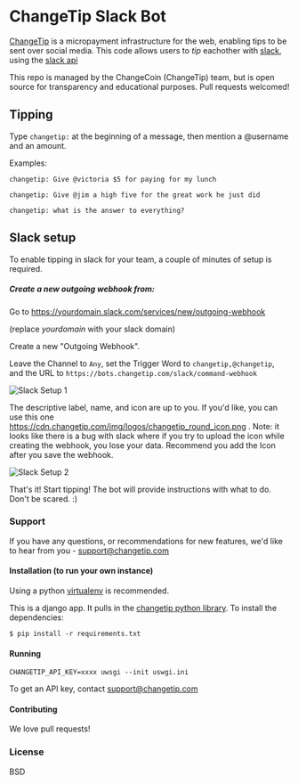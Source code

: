 # ChangeTip Slack Bot

[ChangeTip](https://www.changetip.com) is a micropayment infrastructure for the web, enabling tips to be sent over social media. This code allows users to *tip* eachother with [slack](https://slack.com/), using the [slack api](https://api.slack.com/)

This repo is managed by the ChangeCoin (ChangeTip) team, but is open source for transparency and educational purposes. Pull requests welcomed!

## Tipping
Type `changetip:` at the beginning of a message, then mention a @username and an amount.

Examples:

```
changetip: Give @victoria $5 for paying for my lunch
```

```
changetip: Give @jim a high five for the great work he just did
```

```
changetip: what is the answer to everything?
```

## Slack setup
To enable tipping in slack for your team, a couple of minutes of setup is required.

##### Create a new outgoing webhook from:

Go to https://yourdomain.slack.com/services/new/outgoing-webhook

(replace *yourdomain* with your slack domain)

Create a new "Outgoing Webhook".

Leave the Channel to `Any`, set the Trigger Word to `changetip,@changetip`, and the URL to `https://bots.changetip.com/slack/command-webhook`

![Slack Setup 1](https://cdn.changetip.com/img/screenshots/slack_setup_1.png?1 "Slack Setup 1")

The descriptive label, name, and icon are up to you. If you'd like, you can use this one https://cdn.changetip.com/img/logos/changetip_round_icon.png . Note: it looks like there is a bug with slack where if you try to upload the icon while creating the webhook, you lose your data. Recommend you add the Icon after you save the webhook.

![Slack Setup 2](https://cdn.changetip.com/img/screenshots/slack_setup_2.png?1 "Slack Setup 2")

That's it! Start tipping! The bot will provide instructions with what to do. Don't be scared. :)


### Support

If you have any questions, or recommendations for new features, we'd like to hear from you - support@changetip.com


#### Installation (to run your own instance)
Using a python [virtualenv](http://docs.python-guide.org/en/latest/dev/virtualenvs/) is recommended.

This is a django app. It pulls in the [changetip python library](https://pypi.python.org/pypi/changetip). To install the dependencies:

```
$ pip install -r requirements.txt
```

#### Running
```
CHANGETIP_API_KEY=xxxx uwsgi --init uswgi.ini
```

To get an API key, contact support@changetip.com

#### Contributing

We love pull requests!

### License
BSD
